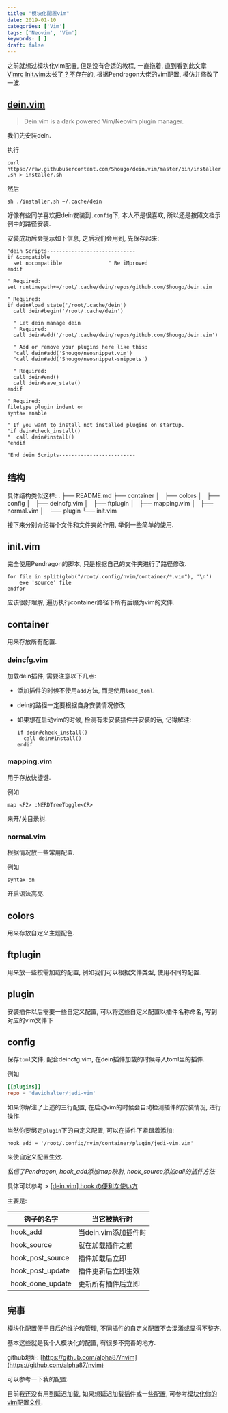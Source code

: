 ```yaml
---
title: "模块化配置vim"
date: 2019-01-10
categories: ['Vim']
tags: ['Neovim', 'Vim']
keywords: [ ]
draft: false
---
```


之前就想过模块化vim配置, 但是没有合适的教程, 一直拖着, 直到看到此文章[Vimrc Init.vim太长了？不存在的](https://zhuanlan.zhihu.com/p/54864654), 根据Pendragon大佬的vim配置, 模仿并修改了一波.

<!--more-->

## [dein.vim](https://github.com/Shougo/dein.vim)

>Dein.vim is a dark powered Vim/Neovim plugin manager.

我们先安装dein.

执行

`curl https://raw.githubusercontent.com/Shougo/dein.vim/master/bin/installer.sh > installer.sh`

然后

`sh ./installer.sh ~/.cache/dein`

好像有些同学喜欢把dein安装到`.config`下, 本人不是很喜欢, 所以还是按照文档示例中的路径安装.

安装成功后会提示如下信息, 之后我们会用到, 先保存起来:

```vim
"dein Scripts-----------------------------
if &compatible
  set nocompatible               " Be iMproved
endif

" Required:
set runtimepath+=/root/.cache/dein/repos/github.com/Shougo/dein.vim

" Required:
if dein#load_state('/root/.cache/dein')
  call dein#begin('/root/.cache/dein')

  " Let dein manage dein
  " Required:
  call dein#add('/root/.cache/dein/repos/github.com/Shougo/dein.vim')

  " Add or remove your plugins here like this:
  "call dein#add('Shougo/neosnippet.vim')
  "call dein#add('Shougo/neosnippet-snippets')

  " Required:
  call dein#end()
  call dein#save_state()
endif

" Required:
filetype plugin indent on
syntax enable

" If you want to install not installed plugins on startup.
"if dein#check_install()
"  call dein#install()
"endif

"End dein Scripts-------------------------
```

## 结构

具体结构类似这样:
.
├── README.md
├── container
│   ├── colors
│   ├── config
│   ├── deincfg.vim
│   ├── ftplugin
│   ├── mapping.vim
│   ├── normal.vim
│   └── plugin
└── init.vim

接下来分别介绍每个文件和文件夹的作用, 举例一些简单的使用.

## init.vim

完全使用Pendragon的脚本, 只是根据自己的文件夹进行了路径修改.

```vim
for file in split(glob("/root/.config/nvim/container/*.vim"), '\n')
    exe 'source' file
endfor
```

应该很好理解, 遍历执行container路径下所有后缀为vim的文件.

## container

用来存放所有配置.

### deincfg.vim

加载dein插件, 需要注意以下几点:

- 添加插件的时候不使用`add`方法, 而是使用`load_toml`.
- dein的路径一定要根据自身安装情况修改.
- 如果想在启动vim的时候, 检测有未安装插件并安装的话, 记得解注:

    ```vim
    if dein#check_install()
      call dein#install()
    endif
    ```

### mapping.vim

用于存放快捷键.

例如

`map <F2> :NERDTreeToggle<CR>`

来开/关目录树.

### normal.vim

根据情况放一些常用配置.

例如

`syntax on`

开启语法高亮.

## colors

用来存放自定义主题配色.

## ftplugin

用来放一些按需加载的配置, 例如我们可以根据文件类型, 使用不同的配置.

## plugin

 安装插件以后需要一些自定义配置, 可以将这些自定义配置以插件名称命名, 写到对应的vim文件下
 
## config

保存`toml`文件, 配合deincfg.vim, 在dein插件加载的时候导入toml里的插件.

例如

```toml
[[plugins]]
repo = 'davidhalter/jedi-vim'
```

如果你解注了上述的三行配置, 在启动vim的时候会自动检测插件的安装情况, 进行操作.

当然你要绑定`plugin`下的自定义配置, 可以在插件下紧跟着添加:

`hook_add = '/root/.config/nvim/container/plugin/jedi-vim.vim'`

来使自定义配置生效.

*私信了Pendragon, hook_add添加map映射, hook_source添加call的插件方法*

具体可以参考 > [\[dein.vim\] hook の便利な使い方](https://qiita.com/delphinus/items/cd221a450fd23506e81a)

主要是:

|钩子的名字|当它被执行时|
|---|---|
|hook_add|当dein.vim添加插件时|
|hook_source|就在加载插件之前|
|hook_post_source|插件加载后立即|
|hook_post_update|插件更新后立即生效|
|hook_done_update|更新所有插件后立即|

 
## 完事

模块化配置便于日后的维护和管理, 不同插件的自定义配置不会混淆或显得不整齐.

基本这些就是我个人模块化的配置, 有很多不完善的地方. 

github地址: [https://github.com/alpha87/nvim](https://github.com/alpha87/nvim)

可以参考一下我的配置.

目前我还没有用到延迟加载, 如果想延迟加载插件或一些配置, 可参考[模块化你的vim配置文件](https://zhuanlan.zhihu.com/p/55455386).
 
